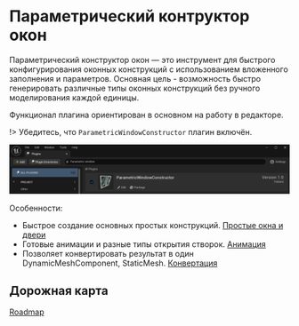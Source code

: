 <!-- docs/ru/README.md -->

# Параметрический контруктор окон

Параметрический конструктор окон — это инструмент для быстрого конфигурирования оконных конструкций с использованием вложенного заполнения и параметров. Основная цель - возможность быстро генерировать различные типы оконных конструкций без ручного моделирования каждой единицы. 

Функционал плагина ориентирован в основном на работу в редакторе.

!> Убедитесь, что ```ParametricWindowConstructor``` плагин включён.

![](../img/UE_PluginCheck.png ':size=50%')


Особенности:
 - Быстрое создание основных простых конструкций. [Простые окна и двери](./ru/SimpleWindow.md)
 - Готовые анимации и разные типы открытия створок. [Анимация](./ru/Animation.md)
 - Позволяет конвертировать результат в один DynamicMeshComponent, StaticMesh. [Конвертация](./ru/Convertation.md)

## Дорожная карта

[Roadmap](https://trello.com/b/PzMl1SO7/parametricwindowconstructorpublicroadmap)
